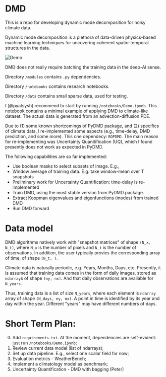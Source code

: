 # DMD
This is a repo for developing dynamic mode decomposition for noisy climate data. 

Dynamic mode decomposition is a plethora of data-driven physics-based machine learning techniques for uncovering coherent spatio-temporal structures in the data. 

![Demo](https://github.com/ClimeTrend/DMD/assets/20075514/ff0f6755-b21f-48ff-b2bb-a6293f9558bc)



DMD does not really require batching the training data in the deep-AI sense. 

Directory `/modules` contains `.py` dependencies. 

Directory `/notebooks` contains research notebooks. 

Directory `/data` contains small sparse data, used for testing. 

I (@pyatsysh) recommend to start by running `/notebooks/Demo.ipynb`. This notebook contains a minimal example of applying DMD to climate-like dataset. The actual data is generated from an advection-diffusion PDE.

Due to (1) some known shortcomings of PyDMD package, and (2) specifics of climate data, I re-implemented some aspects (e.g., time-delay, DMD prediction, and some more). This one dependecy: `BOPDMD`. The main reason for re-implementing was Uncertainty Quanitification (UQ), which I found presently does not work as expected in PyDMD. 

The following capabilities are so far implemented:

* Use boolean masks to select subsets of image. E.g., 
* Window average of training data. E.g. take window-mean over T snapshots
* Preliminary work for Uncertainty Quantification: time-delay is re-implemented
* Train DMD, using the most stable version from PyDMD package. 
* Extract Koopman eigenvalues and eigenfunctions (modes) from trained DMD
* Run DMD forward


# Data model
DMD algorithms natively work with "snapshot matrices" of shape `(N_x, N_t)`, where `N_x` is the number of pixels and `N_t` is the number of observations. In addition, the user typically provies the corresponding array of time, of shape `(N_t, )`. 

Climate data is naturally periodic, e.g. Years, Months, Days, etc. Presently, it is assumed that training data comes in the form of daily images, stored as `ndarray`s of shape `(ny, nx)`. And that daily observations are available for `N_years`. 

Thus, training data is a list of size `N_years`, where each element is `ndarray` array of shape `(N_days, ny, nx)`. A point in time is identified by its year and day within the year. Different "years" may have different numbers of days. 


# Short Term Plan:
0. Add `requirements.txt`. At the moment, dependencies are self-evident: just run `/notebooks/Demo.ipynb`;
1. Review current data model (list of ndarrays);
2. Set up data pipeline. E.g., select one scalar field for now;
2. Evaluation metrics - WeatherBench;
3. Implement a climatology model as benchmark;
4. Uncertainty Quantification - DMD with bagging (Peter)
